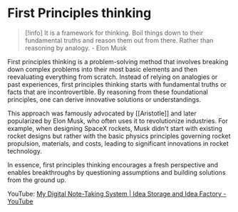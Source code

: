 # First Principles thinking
> [!info]
> It is a framework for thinking. Boil things down to their fundamental truths and reason them out from there. Rather than reasoning by analogy. - Elon Musk

First principles thinking is a problem-solving method that involves breaking down complex problems into their most basic elements and then reevaluating everything from scratch. Instead of relying on analogies or past experiences, first principles thinking starts with fundamental truths or facts that are incontrovertible. By reasoning from these foundational principles, one can derive innovative solutions or understandings.

This approach was famously advocated by [[Aristotle]] and later popularized by Elon Musk, who often uses it to revolutionize industries. For example, when designing SpaceX rockets, Musk didn't start with existing rocket designs but rather with the basic physics principles governing rocket propulsion, materials, and costs, leading to significant innovations in rocket technology.

In essence, first principles thinking encourages a fresh perspective and enables breakthroughs by questioning assumptions and building solutions from the ground up.

YouTube:
[My Digital Note-Taking System | Idea Storage and Idea Factory - YouTube](https://www.youtube.com/watch?v=8hbGweed6-E&t=124s)